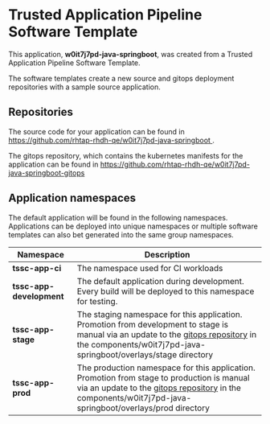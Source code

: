# Trusted Application Pipeline Software Template

This application, **w0it7j7pd-java-springboot**, was created from a Trusted Application Pipeline Software Template.

The software templates create a new source and gitops deployment repositories with a sample source application. 

## Repositories

The source code for your application can be found in [https://github.com/rhtap-rhdh-qe/w0it7j7pd-java-springboot ](https://github.com/rhtap-rhdh-qe/w0it7j7pd-java-springboot ).
 
The gitops repository, which contains the kubernetes manifests for the application can be found in 
[https://github.com/rhtap-rhdh-qe/w0it7j7pd-java-springboot-gitops ](https://github.com/rhtap-rhdh-qe/w0it7j7pd-java-springboot-gitops ) 

## Application namespaces 

The default application will be found in the following namespaces. Applications can be deployed into unique namespaces or multiple software templates can also bet generated into the same group namespaces.  

|  Namespace   |  Description   |  
| -------- | -------- |
| **tssc-app-ci** | The namespace used for CI workloads |
| **tssc-app-development** | The default application during development. Every build will be deployed to this namespace for testing. |
| **tssc-app-stage** | The staging namespace for this application. Promotion from development to stage is manual via an update to the [gitops repository](https://github.com/rhtap-rhdh-qe/w0it7j7pd-java-springboot-gitops ) in the components/w0it7j7pd-java-springboot/overlays/stage directory |
| **tssc-app-prod** | The production namespace for this application. Promotion from stage to production is manual via an update to the [gitops repository](https://github.com/rhtap-rhdh-qe/w0it7j7pd-java-springboot-gitops ) in the components/w0it7j7pd-java-springboot/overlays/prod directory |